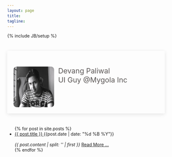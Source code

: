```yaml
---
layout: page
title: 
tagline:
---
```

{% include JB/setup %}

<style>
.card{     
    border-radius: 3px 3px 3px 3px;
    box-shadow: 0 3px 13px rgba(0, 0, 0, 0.1);
    margin: 40px  auto;
    padding: 50px 20px 20px;
    width: 464px;
    overflow: auto;
}
.card .picture{
    border: 0px solid white;
    border-radius: 10px;
    float: left;
    height: 130px;
    width: 130px;
}
.card .heading-container{
    float: left;
    margin-bottom: 20px;
    margin-left: 13px;
}
.card .input-block{
        background-color: #F3F2F0;
    border-radius: 3px 3px 3px 3px;
    clear: both;
    color: #5C5858;
    font-size: 20px;
    height: 27px;
    line-height: 30px;
    margin-top: 4px;
    padding: 10px 20px;
}
.card .desc{
    color: #5C5857;
    font-size: 23px;
    font-weight: normal;
    height: 29px;
    line-height: 29px;
    width: 315px;
}

</style>
<div class="card">
    <img src="devang.jpg" class="picture"/>
    <div class="heading-container">
        <div class="desc">Devang Paliwal</div>
        <div class="desc">UI Guy @Mygola Inc</div>
    </div>  
</div>



<ul class="unstyled">
  {% for post in site.posts %}
    <div class="post-info">
  <li>
    <a class="post-title" href="{{ post.url }}">
        {{ post.title }}
    </a>
    <span class="pull-right"> {{post.date | date: "%d %B %Y"}} </span>
    
  </li>
  </br> <em>{{ post.content | split: '<!-- more -->' | first }} </em>
  <a href="{{ post.url}}">Read More ... </a>
    </div>
  {% endfor %}
</ul>
